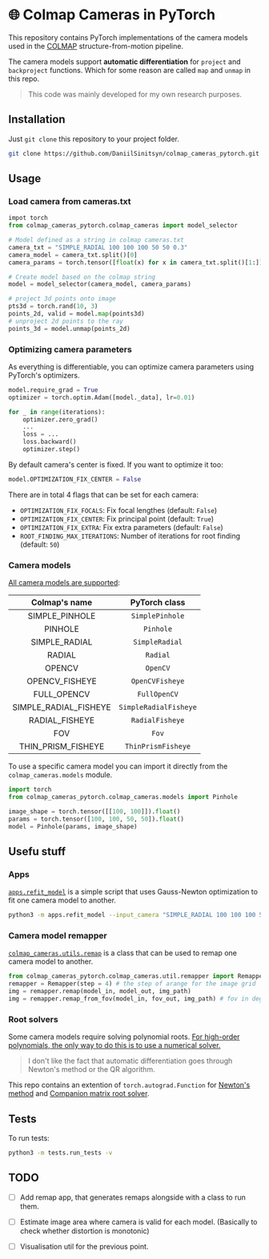 # :globe_with_meridians: Colmap Cameras in PyTorch

This repository contains PyTorch implementations of the camera models used in the [COLMAP](https://colmap.github.io/) structure-from-motion pipeline.

The camera models support **automatic differentiation** for `project` and `backproject` functions. Which for some reason are called `map` and `unmap` in this repo.

> This code was mainly developed for my own research purposes.

## Installation

Just `git clone` this repository to your project folder.

```bash
git clone https://github.com/DaniilSinitsyn/colmap_cameras_pytorch.git
```

## Usage

### Load camera from cameras.txt

```python
impot torch
from colmap_cameras_pytorch.colmap_cameras import model_selector

# Model defined as a string in colmap cameras.txt
camera_txt = "SIMPLE_RADIAL 100 100 100 50 50 0.3"
camera_model = camera_txt.split()[0]
camera_params = torch.tensor([float(x) for x in camera_txt.split()[1:]])

# Create model based on the colmap string
model = model_selector(camera_model, camera_params)

# project 3d points onto image
pts3d = torch.rand(10, 3)
points_2d, valid = model.map(points3d)
# unproject 2d points to the ray
points_3d = model.unmap(points_2d)
```

### Optimizing camera parameters

As everything is differentiable, you can optimize camera parameters using PyTorch's optimizers.

```python
model.require_grad = True
optimizer = torch.optim.Adam([model._data], lr=0.01)

for _ in range(iterations):
    optimizer.zero_grad()
    ...
    loss = ...
    loss.backward()
    optimizer.step()
```

By default camera's center is fixed. If you want to optimize it too:

```python
model.OPTIMIZATION_FIX_CENTER = False
```

There are in total 4 flags that can be set for each camera:

- `OPTIMIZATION_FIX_FOCALS`: Fix focal lengthes (default: `False`)
- `OPTIMIZATION_FIX_CENTER`: Fix principal point (default: `True`)
- `OPTIMIZATION_FIX_EXTRA`: Fix extra parameters (default: `False`)
- `ROOT_FINDING_MAX_ITERATIONS`: Number of iterations for root finding (default: `50`)


### Camera models

[All camera models are supported](colmap_cameras/models):

| Colmap's name         | PyTorch class        |
| :-------------------: | :------------------:  |
| SIMPLE_PINHOLE        | `SimplePinhole`      |
| PINHOLE               | `Pinhole`            |
| SIMPLE_RADIAL         | `SimpleRadial`       |
| RADIAL                | `Radial`             |
| OPENCV                | `OpenCV`             |
| OPENCV_FISHEYE        | `OpenCVFisheye`      |
| FULL_OPENCV           | `FullOpenCV`         |
| SIMPLE_RADIAL_FISHEYE | `SimpleRadialFisheye`|
| RADIAL_FISHEYE        | `RadialFisheye`      |
| FOV                   | `Fov`                |
| THIN_PRISM_FISHEYE    | `ThinPrismFisheye`   |

To use a specific camera model you can import it directly from the `colmap_cameras.models` module.

```python
import torch
from colmap_cameras_pytorch.colmap_cameras.models import Pinhole

image_shape = torch.tensor([[100, 100]]).float()
params = torch.tensor([100, 100, 50, 50]).float()
model = Pinhole(params, image_shape)
```

## Usefu stuff

### Apps

[`apps.refit_model`](apps/refit_model.py) is a simple script that uses Gauss-Newton optimization to fit one camera model to another.

```bash
python3 -m apps.refit_model --input_camera "SIMPLE_RADIAL 100 100 100 50 50 0.3"  --output_camera "RADIAL_FISHEYE" --iterations 20
```

### Camera model remapper

[`colmap_cameras.utils.remap`](colmap_cameras/utils/remap.py) is a class that can be used to remap one camera model to another.

```python
from colmap_cameras_pytorch.colmap_cameras.util.remapper import Remapper
remapper = Remapper(step = 4) # the step of arange for the image grid
img = remapper.remap(model_in, model_out, img_path) 
img = remapper.remap_from_fov(model_in, fov_out, img_path) # fov in degrees
```

### Root solvers

Some camera models require solving polynomial roots. [For high-order polynomials, the only way to do this is to use a numerical solver.](https://en.wikipedia.org/wiki/Abel–Ruffini_theorem)

>I don't like the fact that automatic differentiation goes through Newton's method or the QR algorithm.

This repo contains an extention of `torch.autograd.Function` for [Newton's method](colmap_cameras/utils/newton_root_1d.py) and [Companion matrix root solver](colmap_cameras/utils/companion_matrix_root_1d.py).


## Tests

To run tests:

```bash
python3 -m tests.run_tests -v
```

## TODO
- [ ] Add remap app, that generates remaps alongside with a class to run them.
- [ ] Estimate image area where camera is valid for each model. (Basically to check whether distortion is monotonic)
- [ ] Visualisation util for the previous point.





